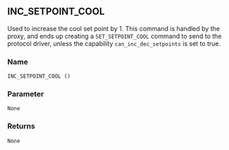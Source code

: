 ## INC\_SETPOINT\_COOL

Used to increase the cool set point by 1. This command is handled by the proxy, and ends up creating a `SET_SETPOINT_COOL` command to send to the protocol driver, unless the capability `can_inc_dec_setpoints` is set to true.


### Name

`INC_SETPOINT_COOL ()`


### Parameter

`None`


### Returns

`None`


